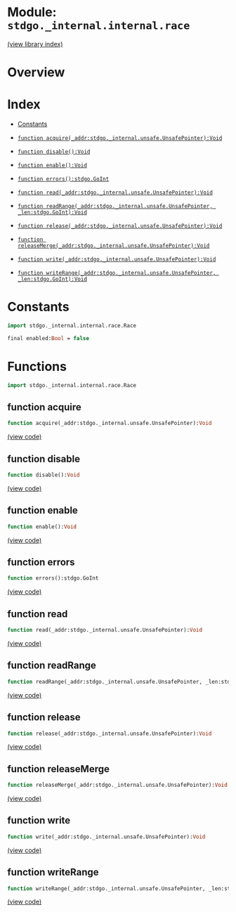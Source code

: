 # Module: `stdgo._internal.internal.race`

[(view library index)](../../../stdgo.md)


# Overview


# Index


- [Constants](<#constants>)

- [`function acquire(_addr:stdgo._internal.unsafe.UnsafePointer):Void`](<#function-acquire>)

- [`function disable():Void`](<#function-disable>)

- [`function enable():Void`](<#function-enable>)

- [`function errors():stdgo.GoInt`](<#function-errors>)

- [`function read(_addr:stdgo._internal.unsafe.UnsafePointer):Void`](<#function-read>)

- [`function readRange(_addr:stdgo._internal.unsafe.UnsafePointer, _len:stdgo.GoInt):Void`](<#function-readrange>)

- [`function release(_addr:stdgo._internal.unsafe.UnsafePointer):Void`](<#function-release>)

- [`function releaseMerge(_addr:stdgo._internal.unsafe.UnsafePointer):Void`](<#function-releasemerge>)

- [`function write(_addr:stdgo._internal.unsafe.UnsafePointer):Void`](<#function-write>)

- [`function writeRange(_addr:stdgo._internal.unsafe.UnsafePointer, _len:stdgo.GoInt):Void`](<#function-writerange>)

# Constants


```haxe
import stdgo._internal.internal.race.Race
```


```haxe
final enabled:Bool = false
```


# Functions


```haxe
import stdgo._internal.internal.race.Race
```


## function acquire


```haxe
function acquire(_addr:stdgo._internal.unsafe.UnsafePointer):Void
```


[\(view code\)](<./Race.hx#L4>)


## function disable


```haxe
function disable():Void
```


[\(view code\)](<./Race.hx#L7>)


## function enable


```haxe
function enable():Void
```


[\(view code\)](<./Race.hx#L8>)


## function errors


```haxe
function errors():stdgo.GoInt
```


[\(view code\)](<./Race.hx#L13>)


## function read


```haxe
function read(_addr:stdgo._internal.unsafe.UnsafePointer):Void
```


[\(view code\)](<./Race.hx#L9>)


## function readRange


```haxe
function readRange(_addr:stdgo._internal.unsafe.UnsafePointer, _len:stdgo.GoInt):Void
```


[\(view code\)](<./Race.hx#L11>)


## function release


```haxe
function release(_addr:stdgo._internal.unsafe.UnsafePointer):Void
```


[\(view code\)](<./Race.hx#L5>)


## function releaseMerge


```haxe
function releaseMerge(_addr:stdgo._internal.unsafe.UnsafePointer):Void
```


[\(view code\)](<./Race.hx#L6>)


## function write


```haxe
function write(_addr:stdgo._internal.unsafe.UnsafePointer):Void
```


[\(view code\)](<./Race.hx#L10>)


## function writeRange


```haxe
function writeRange(_addr:stdgo._internal.unsafe.UnsafePointer, _len:stdgo.GoInt):Void
```


[\(view code\)](<./Race.hx#L12>)


